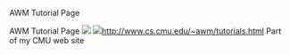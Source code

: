 AWM Tutorial Page

AWM Tutorial Page
![](../_resources/02c5e1272f2071afbd0b2ff4885ebc5f.png)
![](data:)http://www.cs.cmu.edu/~awm/tutorials.html
Part of my CMU web site